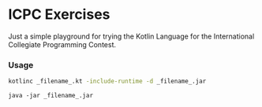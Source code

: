 # ICPC Exercises

Just a simple playground for trying the Kotlin Language for the International Collegiate Programming Contest.

### Usage

```bash 
kotlinc _filename_.kt -include-runtime -d _filename_.jar
```

```
java -jar _filename_.jar
```
